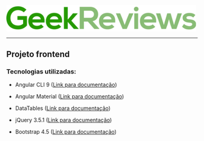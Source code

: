 <img src="https://github.com/MatheusPerger-Univille/geek-frontend/blob/master/src/assets/images/GeekReviews.png" width="500">

______

## Projeto frontend

### Tecnologias utilizadas:

- Angular CLI 9 ([Link para documentação](https://cli.angular.io/))

- Angular Material ([Link para documentação](https://material.angular.io/))

- DataTables ([Link para documentação](https://l-lin.github.io/angular-datatables/#/getting-starte))

- jQuery 3.5.1 ([Link para documentação](https://api.jquery.com/))

- Bootstrap 4.5 ([Link para documentação](https://getbootstrap.com/docs/4.0/getting-started))
